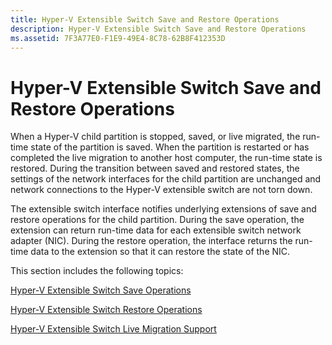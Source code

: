 ```yaml
---
title: Hyper-V Extensible Switch Save and Restore Operations
description: Hyper-V Extensible Switch Save and Restore Operations
ms.assetid: 7F3A77E0-F1E9-49E4-8C78-62B8F412353D
---
```


# Hyper-V Extensible Switch Save and Restore Operations


When a Hyper-V child partition is stopped, saved, or live migrated, the run-time state of the partition is saved. When the partition is restarted or has completed the live migration to another host computer, the run-time state is restored. During the transition between saved and restored states, the settings of the network interfaces for the child partition are unchanged and network connections to the Hyper-V extensible switch are not torn down.

The extensible switch interface notifies underlying extensions of save and restore operations for the child partition. During the save operation, the extension can return run-time data for each extensible switch network adapter (NIC). During the restore operation, the interface returns the run-time data to the extension so that it can restore the state of the NIC.

This section includes the following topics:

[Hyper-V Extensible Switch Save Operations](hyper-v-extensible-switch-save-operations.md)

[Hyper-V Extensible Switch Restore Operations](hyper-v-extensible-switch-restore-operations.md)

[Hyper-V Extensible Switch Live Migration Support](hyper-v-extensible-switch-live-migration-support.md)

 

 





